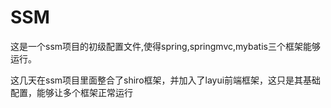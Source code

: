 # SSM
这是一个ssm项目的初级配置文件,使得spring,springmvc,mybatis三个框架能够运行。

这几天在ssm项目里面整合了shiro框架，并加入了layui前端框架，这只是其基础配置，能够让多个框架正常运行
